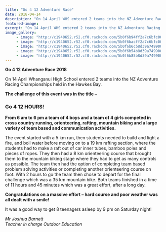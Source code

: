 ```yaml
---
title: "Go 4 12 Adventure Race"
date: 2018-04-14
description: "On 14 April WHS entered 2 teams into the NZ Adventure Racing Champs held in the Hawkes Bay..."
featured-image: 
excerpt: "On 14 April WHS entered 2 teams into the NZ Adventure Racing Championships held in the Hawkes Bay."
image_gallery:
     - image: "http://c1940652.r52.cf0.rackcdn.com/5b0f6b94ff2a7c6bfc0020eb/running-mixed.gif"
     - image: "http://c1940652.r52.cf0.rackcdn.com/5b0f6bacff2a7c6bfc0020ed/floatable-raft.gif"
     - image: "http://c1940652.r52.cf0.rackcdn.com/5b0f6b6cb8d39a7499002137/floatable-raft-with-students.gif"
     - image: "http://c1940652.r52.cf0.rackcdn.com/5b0f6b54b8d39a7499002135/biking-mixed.gif"
     - image: "http://c1940652.r52.cf0.rackcdn.com/5b0f6b85b8d39a7499002139/on-sley-girls.gif"
---
```


<p><strong>Go 4 12 Adventure Race 2018&nbsp;</strong></p>
<p>On 14&nbsp;April Whanganui High School entered 2 teams into the NZ Adventure Racing Championships held in the Hawkes Bay.</p>
<p><strong>The challenge of this event was in the title &ndash;</strong></p>
<h3>Go 4 12 HOURS!</h3>
<p><strong>From 6 am to 6 pm a team of 4 boys and a team of 4 girls competed in cross country running, orienteering, rafting, mountain biking and a large variety of team based and communication activities.</strong></p>
<p>The event started with a 5 km run, then students needed to build and light a fire, and boil water before moving on to a 19 km rafting section, where the students had to make a raft out of car inner tubes, bamboo poles and pieces of ropes. They then had a 8 km orienteering course that brought them to the mountain biking stage where they had to get as many controls as possible. The team then had the option of completing team based problem solving activities or completing another orienteering course on foot. With 2 hours to go the team then chose to depart for the final challenge which was a 35 km mountain bike. Both teams finished in a time of 11 hours and 45 minutes which was a great effort, after a long day.</p>
<p><strong>Congratulations on a massive effort &ndash; hard course and poor weather was all dealt with a smile!</strong></p>
<p>It was a good way to get 8 teenagers asleep by 9 pm on Saturday night!</p>
<p><em>Mr Joshua Barnett</em><br /><em>Teacher in charge Outdoor Education</em><br /><strong><em></em></strong></p>

